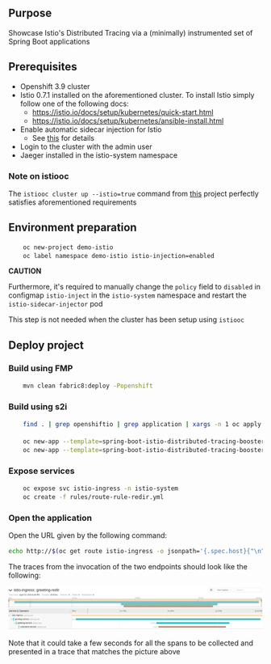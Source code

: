 ## Purpose 

Showcase Istio's Distributed Tracing via a (minimally) instrumented set of Spring Boot applications

## Prerequisites

- Openshift 3.9 cluster
- Istio 0.7.1 installed on the aforementioned cluster.
To install Istio simply follow one of the following docs:
    * https://istio.io/docs/setup/kubernetes/quick-start.html
    * https://istio.io/docs/setup/kubernetes/ansible-install.html
- Enable automatic sidecar injection for Istio
  * See [this](https://istio.io/docs/setup/kubernetes/sidecar-injection.html) for details
- Login to the cluster with the admin user
- Jaeger installed in the istio-system namespace

### Note on istiooc

The `istiooc cluster up --istio=true` command from [this](https://github.com/openshift-istio/origin/releases/) project 
perfectly satisfies aforementioned requirements  

## Environment preparation

```bash
    oc new-project demo-istio
    oc label namespace demo-istio istio-injection=enabled
```

**CAUTION**

Furthermore, it's required to manually change the `policy` field to `disabled` in configmap `istio-inject` in the `istio-system` namespace
and restart the `istio-sidecar-injector` pod

This step is not needed when the cluster has been setup using `istiooc`

## Deploy project

### Build using FMP

```bash
    mvn clean fabric8:deploy -Popenshift
```

### Build using s2i
```bash
    find . | grep openshiftio | grep application | xargs -n 1 oc apply -f

    oc new-app --template=spring-boot-istio-distributed-tracing-booster-greeting-service -p SOURCE_REPOSITORY_URL=https://github.com/snowdrop/spring-boot-istio-distributed-tracing-booster -p SOURCE_REPOSITORY_REF=master -p SOURCE_REPOSITORY_DIR=greeting-service
    oc new-app --template=spring-boot-istio-distributed-tracing-booster-cute-name-service -p SOURCE_REPOSITORY_URL=https://github.com/snowdrop/spring-boot-istio-distributed-tracing-booster -p SOURCE_REPOSITORY_REF=master -p SOURCE_REPOSITORY_DIR=cute-name-service
```

### Expose services

```bash
    oc expose svc istio-ingress -n istio-system
    oc create -f rules/route-rule-redir.yml
```

### Open the application

Open the URL given by the following command:

```bash
echo http://$(oc get route istio-ingress -o jsonpath='{.spec.host}{"\n"}' -n istio-system)/greeting/
```

The traces from the invocation of the two endpoints should look like the following:

![](greeting-service/src/main/resources/static/traces.jpg)

Note that it could take a few seconds for all the spans to be collected and presented in a trace
that matches the picture above